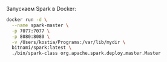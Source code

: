 Запускаем Spark в Docker:
```bash
docker run -d \
  --name spark-master \
  -p 7077:7077 \
  -p 8080:8080 \
  -v /Users/kostia/Programs:/var/lib/mydir \
  bitnami/spark:latest \
  ./bin/spark-class org.apache.spark.deploy.master.Master
```
